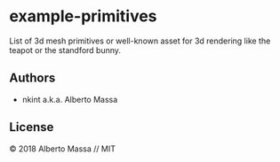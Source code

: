 # example-primitives

List of 3d mesh primitives or well-known asset for 3d rendering like the teapot or the standford bunny.

## Authors

- nkint a.k.a. Alberto Massa

## License

&copy; 2018 Alberto Massa // MIT
